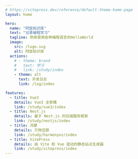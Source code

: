 ```yaml
---
# https://vitepress.dev/reference/default-theme-home-page
layout: home

hero:
  name: "阿饭知识库"
  text: "记录编程学习"
  tagline: 熟练使用各种编程语言的HelloWorld
  image:
    src: /logo.svg
    alt: 阿饭知识库
  actions:
    # - theme: brand
    #   text: 学习
    #   link: /study/index
    - theme: alt
      text: 开发日志
      link: /log/index

features:
  - title: Vue3
    details: Vue3 全家桶
    link: /study/vue3/index
  - title: Nest.js
    details: 基于 Nest.js 的后端服务框架
    link: /study/nestjs/index
  - title: 鸿蒙
    details: 万物互联
    link: /study/harmonyos/index
  - title: VitePress
    details: 由 Vite 和 Vue 驱动的静态站点生成器
    link: /study/vitepress/index
---
```


